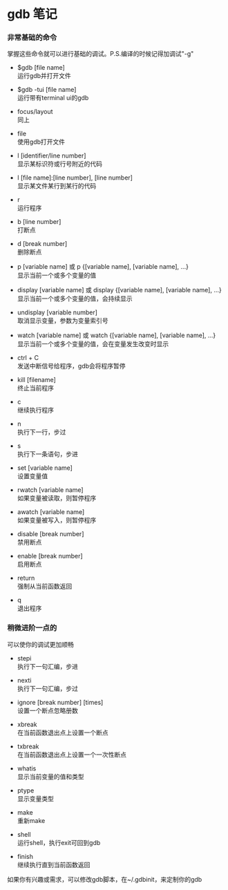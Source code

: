 # gdb 笔记


### 非常基础的命令  
  掌握这些命令就可以进行基础的调试。P.S.编译的时候记得加调试"-g"


  - $gdb [file name]  
  运行gdb并打开文件  

  - $gdb -tui [file name]  
  运行带有terminal ui的gdb  

  - focus/layout  
  同上  

  - file  
  使用gdb打开文件  

  - l [identifier/line number]  
  显示某标识符或行号附近的代码  

  - l [file name]:[line number], [line number]  
  显示某文件某行到某行的代码  

  - r  
  运行程序  

  - b [line number]  
  打断点  

  - d [break number]  
  删除断点  

  - p [variable name] 或 p {[variable name], [variable name], ...}  
  显示当前一个或多个变量的值  

  - display [variable name] 或 display {[variable name], [variable name], ...}  
  显示当前一个或多个变量的值，会持续显示  

  - undisplay [variable number]  
  取消显示变量，参数为变量索引号  

  - watch [variable name] 或 watch {[variable name], [variable name], ...}  
  显示当前一个或多个变量的值，会在变量发生改变时显示  

  - ctrl + C  
  发送中断信号给程序，gdb会将程序暂停  

  - kill [filename]  
  终止当前程序  

  - c  
  继续执行程序  

  - n  
  执行下一行，步过  

  - s  
  执行下一条语句，步进  

  - set [variable name]  
  设置变量值  

  - rwatch [variable name]  
  如果变量被读取，则暂停程序  

  - awatch [variable name]  
  如果变量被写入，则暂停程序  

  - disable [break number]  
  禁用断点  

  - enable [break number]  
  启用断点  

  - return  
  强制从当前函数返回  

  - q  
  退出程序


### 稍微进阶一点的  
  可以使你的调试更加顺畅


  - stepi  
  执行下一句汇编，步进  

  - nexti  
  执行下一句汇编，步过  

  - ignore [break number] [times]  
  设置一个断点忽略册数  

  - xbreak  
  在当前函数退出点上设置一个断点  

  - txbreak  
  在当前函数退出点上设置一个一次性断点

  - whatis  
  显示当前变量的值和类型  

  - ptype  
  显示变量类型  

  - make  
  重新make  

  - shell  
  运行shell，执行exit可回到gdb  

  - finish  
  继续执行直到当前函数返回  


  如果你有兴趣或需求，可以修改gdb脚本，在~/.gdbinit，来定制你的gdb
